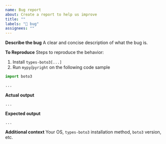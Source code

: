 ```yaml
---
name: Bug report
about: Create a report to help us improve
title: ""
labels: "🐞 bug"
assignees: ""
---
```


**Describe the bug**
A clear and concise description of what the bug is.

**To Reproduce**
Steps to reproduce the behavior:

1. Install `types-boto3[...]`
2. Run `mypy`/`pyright` on the following code sample

```python
import boto3

...
```

**Actual output**

```
...
```

**Expected output**

```
...
```

**Additional context**
Your OS, `types-boto3` installation method, `boto3` version, etc.
